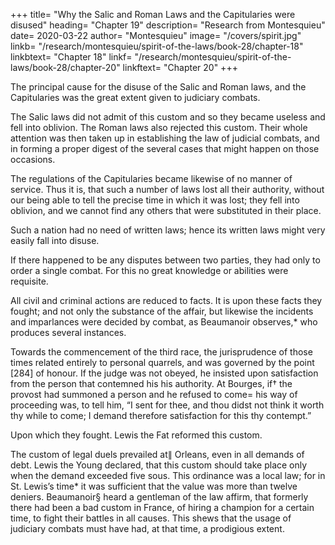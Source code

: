 

+++
title=  "Why the Salic and Roman Laws and the Capitularies were disused"
heading=  "Chapter 19"
description=  "Research from Montesquieu"
date=  2020-03-22
author=  "Montesquieu"
image=  "/covers/spirit.jpg"
linkb=  "/research/montesquieu/spirit-of-the-laws/book-28/chapter-18"
linkbtext=  "Chapter 18"
linkf=  "/research/montesquieu/spirit-of-the-laws/book-28/chapter-20"
linkftext=  "Chapter 20"
+++

The principal cause for the disuse of the Salic and Roman laws, and the Capitularies was the great extent given to judiciary combats.

The Salic laws did not admit of this custom and so they became useless and fell into oblivion. The Roman laws also rejected this custom. Their whole attention was then taken up in establishing the law of judicial combats, and in forming a proper digest of the several cases that might happen on those occasions. 

The regulations of the Capitularies became likewise of no manner of service. Thus it is, that such a number of laws lost all their authority, without our being able to tell the precise time in which it was lost; they fell into oblivion, and we cannot find any others that were substituted in their place.

Such a nation had no need of written laws; hence its written laws might very easily fall into disuse.

If there happened to be any disputes between two parties, they had only to order a single combat. For this no great knowledge or abilities were requisite.

All civil and criminal actions are reduced to facts. It is upon these facts they fought; and not only the substance of the affair, but likewise the incidents and imparlances were decided by combat, as Beaumanoir observes,* who produces several instances.

Towards the commencement of the third race, the jurisprudence of those times related entirely to personal quarrels, and was governed by the point [284] of honour. If the judge was not obeyed, he insisted upon satisfaction from the person that contemned his his authority. At Bourges, if† the provost had summoned a person and he refused to come=  his way of proceeding was, to tell him, “I sent for thee, and thou didst not think it worth thy while to come; I demand therefore satisfaction for this thy contempt.” 

Upon which they fought. Lewis the Fat reformed this custom.

The custom of legal duels prevailed at∥ Orleans, even in all demands of debt. Lewis the Young declared, that this custom should take place only when the demand exceeded five sous. This ordinance was a local law; for in St. Lewis’s time* it was sufficient that the value was more than twelve deniers. Beaumanoir§ heard a gentleman of the law affirm, that formerly there had been a bad custom in France, of hiring a champion for a certain time, to fight their battles in all causes. This shews that the usage of judiciary combats must have had, at that time, a prodigious extent.


